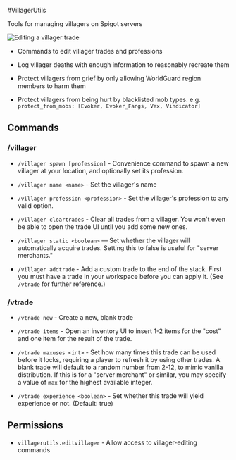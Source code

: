 #VillagerUtils

Tools for managing villagers on Spigot servers

![Editing a villager trade](http://i.imgur.com/pBWpb0d.gif)

* Commands to edit villager trades and professions

* Log villager deaths with enough information to reasonably recreate them

* Protect villagers from grief by only allowing WorldGuard region members to harm them

* Protect villagers from being hurt by blacklisted mob types. e.g. `protect_from_mobs: [Evoker, Evoker_Fangs, Vex, Vindicator]`

## Commands

### /villager

* `/villager spawn [profession]` - Convenience command to spawn a new villager at your location, and optionally set its profession.

* `/villager name <name>` - Set the villager's name

* `/villager profession <profession>` - Set the villager's profession to any valid option.

* `/villager cleartrades` - Clear all trades from a villager. You won't even be able to open the trade UI until you add some new ones.

* `/villager static <boolean>` — Set whether the villager will automatically acquire trades. Setting this to false is useful for "server merchants."

* `/villager addtrade` - Add a custom trade to the end of the stack. First you must have a trade in your workspace before you can apply it. (See `/vtrade` for further reference.)

### /vtrade

* `/vtrade new` - Create a new, blank trade

* `/vtrade items` - Open an inventory UI to insert 1-2 items for the "cost" and one item for the result of the trade.

* `/vtrade maxuses <int>` - Set how many times this trade can be used before it locks, requiring a player to refresh it by using other trades. A blank trade will default to a random number from 2-12, to mimic vanilla distribution. If this is for a "server merchant" or similar, you may specify a value of `max` for the highest available integer.

* `/vtrade experience <boolean>` - Set whether this trade will yield experience or not. (Default: true)


## Permissions

* `villagerutils.editvillager` - Allow access to villager-editing commands

